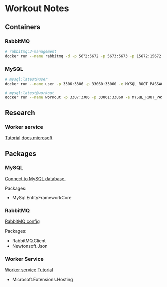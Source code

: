 # Workout Notes

## Containers

### RabbitMQ

``` BASH
# rabbitmq:3-management
docker run --name rabbitmq -d -p 5672:5672 -p 5673:5673 -p 15672:15672 rabbitmq:3-management
```

### MySQL

``` BASH
# mysql:latest@user
docker run --name user -p 3306:3306 -p 33060:33060 -e MYSQL_ROOT_PASSWORD=Welkom32! -d mysql:latest
```

``` BASH
# mysql:latest@workout
docker run --name workout -p 3307:3306 -p 33061:33060 -e MYSQL_ROOT_PASSWORD=Welkom32! -d mysql:latest
```

## Research

### Worker service

[Tutorial](https://codeburst.io/get-started-with-rabbitmq-2-consume-messages-using-hosted-service-e7e6a20b15a6)
[docs.microsoft](https://docs.microsoft.com/en-us/aspnet/core/fundamentals/host/hosted-services?view=aspnetcore-6.0&tabs=visual-studio)

## Packages

### MySQL

[Connect to MySQL database.](https://dev.mysql.com/doc/connector-net/en/connector-net-entityframework-core-example.html)

Packages:

- MySql.EntityFrameworkCore

### RabbitMQ

[RabbitMQ config](https://code-maze.com/aspnetcore-rabbitmq/)

Packages:

- RabbitMQ.Client
- Newtonsoft.Json

### Worker Service

[Worker service](https://docs.microsoft.com/en-us/aspnet/core/fundamentals/host/hosted-services?view=aspnetcore-6.0&tabs=netcore-cli)
[Tutorial](https://www.c-sharpcorner.com/article/how-to-call-background-service-from-net-core-web-api/)

- Microsoft.Extensions.Hosting

